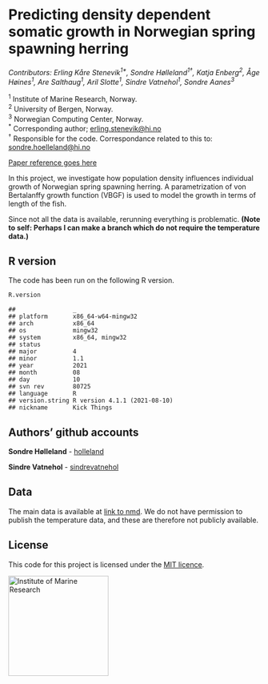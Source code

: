 Predicting density dependent somatic growth in Norwegian spring spawning
herring
================



*Contributors: Erling Kåre Stenevik<sup>1\*</sup>, Sondre
Hølleland<sup>1†</sup>, Katja Enberg<sup>2</sup>, Åge
Høines<sup>1</sup>, Are Salthaug<sup>1</sup>, Aril Slotte<sup>1</sup>,
Sindre Vatnehol<sup>1</sup>, Sondre Aanes<sup>3</sup>*

<sup>1</sup> Institute of Marine Research, Norway.<br> <sup>2</sup>
University of Bergen, Norway.<br> <sup>3</sup> Norwegian Computing
Center, Norway.<br> <sup>\*</sup> Corresponding author;
[erling.stenevik@hi.no](emailto:erling.stenevik@hi.no)<br> <sup>†</sup>
Responsible for the code. Correspondance related to this to:
[sondre.hoelleland@hi.no](emailto:sondre.hoelleland@hi.no)

[Paper reference goes here](http://www.imr.no)

In this project, we investigate how population density influences
individual growth of Norwegian spring spawning herring. A
parametrization of von Bertalanffy growth function (VBGF) is used to
model the growth in terms of length of the fish.

Since not all the data is available, rerunning everything is
problematic. **(Note to self: Perhaps I can make a branch which do not
require the temperature data.)**

## R version

The code has been run on the following R version.

``` r
R.version
```

    ##                _                           
    ## platform       x86_64-w64-mingw32          
    ## arch           x86_64                      
    ## os             mingw32                     
    ## system         x86_64, mingw32             
    ## status                                     
    ## major          4                           
    ## minor          1.1                         
    ## year           2021                        
    ## month          08                          
    ## day            10                          
    ## svn rev        80725                       
    ## language       R                           
    ## version.string R version 4.1.1 (2021-08-10)
    ## nickname       Kick Things

## Authors’ github accounts

**Sondre Hølleland** - [holleland](https://github.com/holleland)

**Sindre Vatnehol** -
[sindrevatnehol](https://github.com/sindrevatnehol)

## Data

The main data is available at [link to nmd](https://nmb.hi.no). We do
not have permission to publish the temperature data, and these are
therefore not publicly available.

## License

This code for this project is licensed under the [MIT
licence](LICENCE.md).

[<img src="https://www.hi.no/en/hi/resources/layout/HI-logo-farger-engelsk.svg/original"
alt="Institute of Marine Research" width="200"/>](https://www.hi.no/en)
